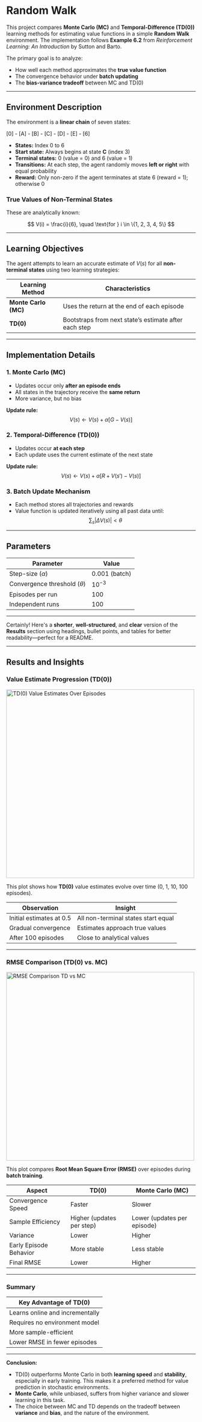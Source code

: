 
# Random Walk


This project compares **Monte Carlo (MC)** and **Temporal-Difference (TD(0))** learning methods for estimating value functions in a simple **Random Walk** environment. The implementation follows **Example 6.2** from *Reinforcement Learning: An Introduction* by Sutton and Barto.

The primary goal is to analyze:
- How well each method approximates the **true value function**
- The convergence behavior under **batch updating**
- The **bias-variance tradeoff** between MC and TD(0)

---

## Environment Description

The environment is a **linear chain** of seven states:



\[0] - \[A] - \[B] - \[C] - \[D] - \[E] - \[6]



- **States:** Index 0 to 6
- **Start state:** Always begins at state **C** (index 3)
- **Terminal states:** 0 (value = 0) and 6 (value = 1)
- **Transitions:** At each step, the agent randomly moves **left or right** with equal probability
- **Reward:** Only non-zero if the agent terminates at state 6 (reward = 1); otherwise 0

### True Values of Non-Terminal States
These are analytically known:

$$
V(i) = \frac{i}{6}, \quad \text{for } i \in \{1, 2, 3, 4, 5\}
$$

---

## Learning Objectives

The agent attempts to learn an accurate estimate of $V(s)$ for all **non-terminal states** using two learning strategies:

| Learning Method | Characteristics |
|------------------|-----------------|
| **Monte Carlo (MC)** | Uses the return at the end of each episode |
| **TD(0)**            | Bootstraps from next state’s estimate after each step |

---

## Implementation Details

### 1. Monte Carlo (MC)
- Updates occur only **after an episode ends**
- All states in the trajectory receive the **same return**
- More variance, but no bias

**Update rule:**
$$
V(s) \leftarrow V(s) + \alpha \left[G - V(s)\right]
$$

### 2. Temporal-Difference (TD(0))
- Updates occur **at each step**
- Each update uses the current estimate of the next state

**Update rule:**
$$
V(s) \leftarrow V(s) + \alpha \left[R + V(s') - V(s)\right]
$$

### 3. Batch Update Mechanism
- Each method stores all trajectories and rewards
- Value function is updated iteratively using all past data until:
  $$
  \sum_s |\Delta V(s)| < \theta
  $$

---

## Parameters

| Parameter                 | Value      |
|---------------------------|------------|
| Step-size ($\alpha$)      | 0.001 (batch) |
| Convergence threshold ($\theta$) | $10^{-3}$ |
| Episodes per run          | 100        |
| Independent runs          | 100        |

---

Certainly! Here's a **shorter**, **well-structured**, and **clear** version of the **Results** section using headings, bullet points, and tables for better readability—perfect for a README.

---

## Results and  Insights

### Value Estimate Progression (TD(0))

<img src="generated_images/example_6_2.png" alt="TD(0) Value Estimates Over Episodes" width="500">

This plot shows how **TD(0)** value estimates evolve over time (0, 1, 10, 100 episodes).

| Observation              | Insight                             |
| ------------------------ | ----------------------------------- |
| Initial estimates at 0.5 | All non-terminal states start equal |
| Gradual convergence      | Estimates approach true values      |
| After 100 episodes       | Close to analytical values          |

---

### RMSE Comparison (TD(0) vs. MC)

<img src="generated_images/figure_6_2.png" alt="RMSE Comparison TD vs MC" width="500">

This plot compares **Root Mean Square Error (RMSE)** over episodes during **batch training**.

| Aspect                 | TD(0)                     | Monte Carlo (MC)            |
| ---------------------- | ------------------------- | --------------------------- |
| Convergence Speed      | Faster                    | Slower                      |
| Sample Efficiency      | Higher (updates per step) | Lower (updates per episode) |
| Variance               | Lower                     | Higher                      |
| Early Episode Behavior | More stable               | Less stable                 |
| Final RMSE             | Lower                     | Higher                      |

---

### Summary

| Key Advantage of TD(0)          |
| ------------------------------- |
| Learns online and incrementally |
| Requires no environment model   |
| More sample-efficient           |
| Lower RMSE in fewer episodes    |

---

**Conclusion:**
- TD(0) outperforms Monte Carlo in both **learning speed** and **stability**, especially in early training. This makes it a preferred method for value prediction in stochastic environments.
- **Monte Carlo**, while unbiased, suffers from higher variance and slower learning in this task.
- The choice between MC and TD depends on the tradeoff between **variance** and **bias**, and the nature of the environment.
